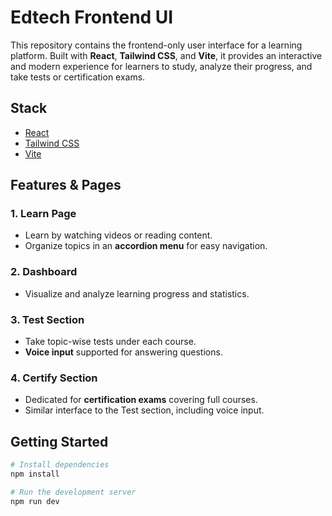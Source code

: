 # Edtech Frontend UI

This repository contains the frontend-only user interface for a learning platform. Built with **React**, **Tailwind CSS**, and **Vite**, it provides an interactive and modern experience for learners to study, analyze their progress, and take tests or certification exams.

## Stack

- [React](https://react.dev/)
- [Tailwind CSS](https://tailwindcss.com/)
- [Vite](https://vitejs.dev/)

## Features & Pages

### 1. Learn Page
- Learn by watching videos or reading content.
- Organize topics in an **accordion menu** for easy navigation.

### 2. Dashboard
- Visualize and analyze learning progress and statistics.

### 3. Test Section
- Take topic-wise tests under each course.
- **Voice input** supported for answering questions.

### 4. Certify Section
- Dedicated for **certification exams** covering full courses.
- Similar interface to the Test section, including voice input.

## Getting Started

```bash
# Install dependencies
npm install

# Run the development server
npm run dev
